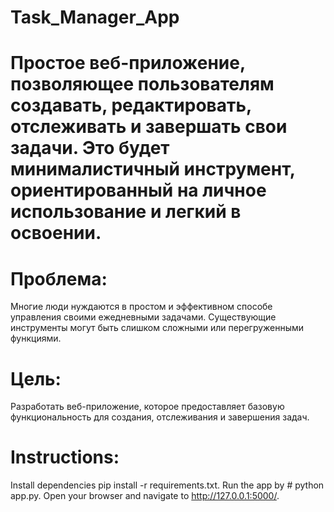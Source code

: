 # Task_Manager_App
# Простое веб-приложение, позволяющее пользователям создавать, редактировать, отслеживать и завершать свои задачи. Это будет минималистичный инструмент, ориентированный на личное использование и легкий в освоении.

# Проблема:
Многие люди нуждаются в простом и эффективном способе управления своими ежедневными задачами. Существующие инструменты могут быть слишком сложными или перегруженными функциями.
# Цель:
Разработать веб-приложение, которое предоставляет базовую функциональность для создания, отслеживания и завершения задач.

# Instructions:
Install dependencies pip install -r requirements.txt.
Run the app by # python app.py.
Open your browser and navigate to http://127.0.0.1:5000/.

